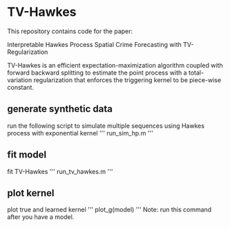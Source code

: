 # TV-Hawkes

This repository contains code for the paper:

Interpretable Hawkes Process Spatial Crime Forecasting with TV-Regularization

TV-Hawkes is an efficient expectation-maximization algorithm coupled with forward backward splitting to estimate the point process with a total-variation regularization that enforces the triggering kernel to be piece-wise constant.

## generate synthetic data
run the following script to simulate multiple sequences using Hawkes process with exponential kernel
'''
        run_sim_hp.m
'''


## fit model
fit TV-Hawkes
'''
        run_tv_hawkes.m
'''
 

## plot kernel
plot true and learned kernel
'''
        plot_g(model)
'''
Note: run this command after you have a model.
